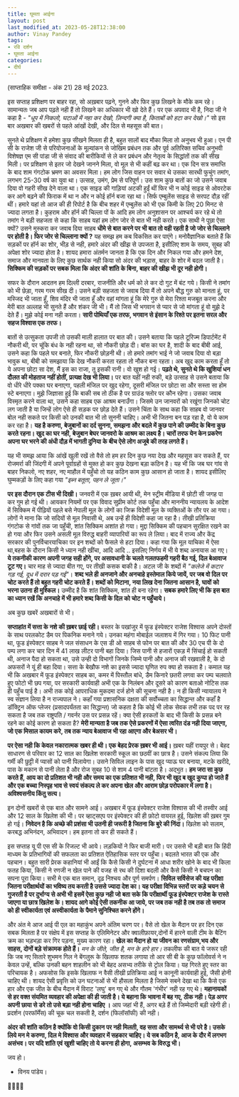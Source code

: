 ```yaml
---
title: घूमता आईना
layout: post
last_modified_at: 2023-05-28T12:38:00
author: Vinay Pandey
tags:
- रवि दर्शन
- घूमता आईना
categories:
- दीर्घ
---
```

(साप्ताहिक समीक्षा - अंक 21)
28 मई 2023.

इस सप्ताह प्रशिक्षण पर बाहर रहा, सो अख़बार पढ़ने, गुनने और फिर कुछ लिखने के मौके कम रहे। सामान्यतः जब आप पढ़ते नही हैं तो लिखने का अधिकार भी खो देते हैं। पर एक अपवाद भी है, निदा जी ने कहा है - 
*"धूप में निकलो, घटाओं में नहा कर देखो,*
*ज़िन्दगी क्या है, किताबों को हटा कर देखो।"*
सो इस बार अखबार की खबरों से पहले आंखों देखी, और दिल से महसूस की बात। 

सुनते थे प्रशिक्षण में हमेशा कुछ सीखने मिलता ही है, बहुत सालों बाद मौका मिला तो अनुभव भी हुआ। एन पी सी के राजेश जी से परियोजनाओं के मूल्यांकन से जोखिम प्रबंधन तक और पूर्व अतिरिक्त सचिव अनुभवी विशेषज्ञ एम सी पांडा जी से संवाद की बारीकियों से ले कर प्रबंधन और नेतृत्व के सिद्धांतों तक की सीख मिली। पर प्रशिक्षण से इतर जो देखने जानने मिला, वो मूल से भी कहीं बढ़ कर था। एक दिन सत्र समाप्ति के बाद शाम गंगटोक भ्रमण का अवसर मिला। हम लोग जिस वाहन पर सवार थे उसका सारथी फुचुंग तमांग, लगभग 25-30 वर्ष का युवा था। उत्साह, उमंग, प्रेम से परिपूर्ण। उस शाम कुछ बातों का जो उसने जवाब दिया वो गहरी सीख देने वाला था। एक साइड की गाड़ियां अटकी हुईं थीं फिर भी न कोई साइड से ओवरटेक कर आगे बढ़ने की फिराक में था न और न कोई हॉर्न बजा रहा था। सिर्फ एम्बुलेंस साइड से सरपट दौड़ रहीं थीं। हमारे यहां तो आज की ही रिपोर्ट है कि बीच शहर में एम्बुलेंस को भी एक किमी के लिए 20 मिनट से ज्यादा लगता है। कुहराम और हॉर्न की चिल्ला पों के आदि हम लोग अनुशासन पर आश्चर्य कर रहे थे तो तमांग ने बड़ी सहजता से कहा कि साहब यहां हम लोग जोर से बात भी नही करते। एक साथी ने पूछा ऐसा क्यों? उसने मुस्करा कर जवाब दिया साहब **धीमे से बात करने पर भी बात तो वही रहती है जो जोर से चिल्लाने पर होती है। फिर जोर से चिल्लाना क्यों ?** यह समझ हम कब विकसित कर पाएंगे। मनोवैज्ञानिक बताते हैं कि सड़कों पर हॉर्न का शोर, भीड़ से नही, हमारे अंदर की खीझ से उपजता है, इसीलिए शाम के समय, सुबह की अपेक्षा शोर ज्यादा होता है। शायद हमारा अंतर्मन जानता है कि एक दिन और निकल गया और हमने देश, समाज और मानवता के लिए कुछ सार्थक नही किया सो अंदर की भड़ास, बाहर के शोर में बदल जाती है। **सिक्किम की सड़कों पर सबक मिला कि अंदर की शांति के बिना, बाहर की खीझ भी दूर नही होगी।**

सफर के दौरान आदतन हम दिल्ली दरबार, राजनीति और धर्म को ले कर दो गुट में बंट गये। किसी ने तमांग को भी छेड़ा, गरम गरम सीख दी। उसने बड़ी सहजता से जवाब दिया मैं तो अपने बौद्ध गुरु को मानता हूं, पर मस्जिद भी जाता हूँ, शिव मंदिर भी जाता हूँ और वहां मांगता हूं कि मेरे गुरु से मेरा रिश्ता मजबूत करना और मेरी बात अल्लाह भी सुनते हैं और शंकर जी भी। मैं तो जिस भी भगवान से प्यार से जो मांगता हूं वो मुझे दे देते हैं। मुझे कोई मना नही करता। **सारी पोथियाँ एक तरफ, भगवान से इंसान के रिश्ते पर इतना सरल और सहज विश्वास एक तरफ।**

बातों से उत्सुकता उपजी तो उसकी माली हालात पर बात की। उसने बताया कि पहले टूरिज्म डिपार्टमेंट में नौकरी थी, पर चूंकि बंध के नही रहना था, सो नौकरी छोड़ दी। बांस का घर है, शादी के बाद बीबी आई, उसने कहा कि पहले घर बनाते, फिर नौकरी छोड़नी थी। तो हमारे  तमांग भाई ने जो जवाब दिया वो बड़ा भावुक था, बीबी को समझाया कि देख नौकरी करता रहता तो नौकर बना रहता। अब खुद काम करता हूँ तो ये अपना छोटा सा देश, मैं इस का राजा, तू इसकी रानी। वो खुश हो गई। **पढ़ते थे, सुनते थे कि खुशियां धन दौलत की मोहताज नहीं होतीं, प्रत्यक्ष देख भी लिया।** पर बात यहीं नही रुकी, बड़े उत्साह से उसने बताया कि वो धीरे धीरे पक्का घर बनाएगा, पहली मंजिल पर खुद रहेगा, दूसरी मंजिल पर छोटा सा और सस्ता सा होम स्टे बनाएगा। मुझे जिज्ञासा हुई कि बाकी सब तो ठीक है पर ग्राउंड फ्लोर पर कौन रहेगा। उसका जवाब  विस्मृत करने वाला था, उसने कहा साहब एक आश्रम बनाउँगा। जिसमे उन जानवरों को रखूंगा जिनको चोट लग जाती है या जिन्हें लोग ऐसे ही सड़क पर छोड़ देते हैं। उसने चिंता के साथ कहा कि साहब वो जानवर बोल नही सकते पर किसी को उनकी बात भी तो सुननी चाहिए। अभी भी जितना बन पड़ रहा है, वो ये काम कर रहा है। **यह है करुणा, बेजुबानों का दर्द सुनना, समझना और बदले में कुछ पाने की उम्मीद के बिना कुछ करते रहना। खुद का घर नही, बेजुबान बेघर जानवरो के आश्रम का लक्ष्य है। चारों तरफ येन केन प्रकरेण अपना घर भरने की अंधी दौड़ में भागती दुनिया के बीच ऐसे लोग अजूबे की तरह लगते हैं।**

यह भी समझ आया कि आंखें खुली रखें तो वैसे तो हम हर दिन कुछ नया देख और महसूस कर सकते हैं, पर रोजमर्रा की जिंदगी में अपने पूर्वाग्रहों से मुक्त हो कर कुछ देखना बड़ा कठिन है। यह भी कि जब घर गांव से बाहर निकलो, नए शहर, नए माहौल में पहुँचो तो यह कठिन काम कुछ आसान हो जाता है। शायद इसीलिए घुम्मकड़ों के लिए कहा गया  *"इब्न बतूता, पहन ले जूता।"*

**पर इस दौरान एक टीस भी दिखी।** जनवरी में एक ख़बर आयी थी, मेन स्ट्रीम मीडिया में छोटी सी जगह पा कर गुम हो गई थी। आयकर नियमों पर एक विवाद सुप्रीम कोर्ट तक पहुँचा और माननीय न्यायलय के आदेश में सिक्किम में पीढ़ियों पहले बसे नेपाली मूल के लोगों का जिक्र विदेशी मूल के व्यक्तिओं के तौर पर आ गया। लोगों ने माना कि जो सदियों से मूल निवासी थे, अब उन्हें ही विदेशी कहा जा रहा है। तीखी प्रतिक्रिया गंगटोक से गांवों तक जा पहुँची, शांत सिक्किम अशांत हो गया। मुद्दा सिक्किम की पहचान सुरक्षित रखने का हो गया और फिर उसने असली मूल विरुद्ध बाहरी व्यापारियों का रूप ले लिया। बाद में राज्य और केंद्र सरकार की पुनर्विचारयाचिका पर इन शब्दों को फैसले से हटा दिया। कहा गया कि मूल याचिका में ऐसा था,बहस के दौरान किसी ने ध्यान नही खींचा, आदि आदि .. इसलिए निर्णय में भी ये शब्द अनायास आ गए। **ये तकनीकी कारण अपनी जगह सही होंगे, पर असावधानी के चलते गलतफहमी गहरी बैठ गई, दिल बेआवाज टूट गए।** चार माह से ज्यादा बीत गए, पर तीखी कसक बाकी है। अटल जी के शब्दों में *"कलेजे में कटार गड़ गई, दूध में दरार पड़ गई"*। **शब्द भले ही अनजाने और अनचाहे इस्तेमाल किये जायें, पर जब वो दिल पर चोट करते हैं तो बहुत गहरी चोट करते हैं। शब्दों को मिटाना, नया लिख देना जितना आसान है, घावों को भरना उतना ही मुश्किल।** उम्मीद है कि शांत सिक्किम, शांत ही बना रहेगा। **सबक हमारे लिए भी कि इस बात का ध्यान रखें कि अनचाहे में भी हमारे शब्द किसी के दिल को चोट न पहुँचाये।**

अब कुछ खबरें अखबारों से भी।

**सप्ताहांत में सत्ता के नशे की ख़बर छाई रही।** बस्तर के पखांजुर में फूड इंस्पेक्टर राजेश विश्वास अपने दोस्तों के साथ परलकोट डैम पर पिकनिक मनाने गये। उनका महंगा मोबाईल जलाशय में गिर गया। 10 फिट पानी था, फूड इंस्पेक्टर साहब ने जल संसाधन के एस डी ओ साहब से फोन पर बात की और 30 एच पी के दो पम्प लगा कर चार दिन में 41 लाख लीटर पानी बहा दिया। जिस पानी से हजारों एकड़ में सिंचाई हो सकती थी, अनाज पैदा हो सकता था, उसे उन्ही दो विभागों जिनके जिम्मे पानी और अनाज की रखवाली है, के दो अफसरों ने यूं ही बहा दिया। सत्ता के बेखौफ नशे का इससे ज्यादा घृणित रुप क्या हो सकता है। कमाल यह भी कि अखबार में फूड इंस्पेक्टर साहब का, कमर में पिस्तौल बांधे, डैम किनारे छतरी लगवा कर पम्प चलवाते हुए फोटो भी छप गया, पर सरकारी कार्यवाही अभी एक के निलंबन और दूसरे को कारण बताओ नोटिस तक ही पहुँच पाई है। अभी तक कोई आपराधिक मुकदमा दर्ज होने की सूचना नही है। न ही किसी न्यायालय ने स्व संज्ञान लिया है न राज्यपाल ने। कहाँ गया प्रशासनिक दक्षता की सर्वोच्चता का सिद्धान्त और कहाँ है डॉक्ट्रिन ऑफ प्लेजर (प्रसादपर्यंतता का सिद्धान्त) जो कहता है कि कोई भी लोक सेवक तभी तक पद पर रह सकता है जब तक राष्ट्रपति / गवर्नर उस पर प्रसन्न रहें। क्या ऐसी हरकतों के बाद भी किसी के प्रसन्न बने रहने का कोई कारण हो सकता है? **मेरी मान्यता है जब तक ऐसे प्रकरणों में ऐसा त्वरित दंड नही दिया जाएगा, जो एक मिसाल कायम करे, तब तक न्याय बेआवाज भी रहा आएगा और बेअसर भी।**

**पर ऐसा नही कि केवल नकारात्मक खबर ही थी। एक बेहद प्रेरक ख़बर भी आई।** ख़बर यहीं रायपुर से। बेहद साधारण से परिवार का 12 साल का खिलेश सरकारी स्कूल का छठवीं का छात्र है। उसने संकल्प लिया कि गर्मी की छुट्टी में प्यासों को पानी पिलायेगा। उसने सिविल लाइन के पास खुद प्याऊ घर बनाया, मटके खरीदे, पास के मकान से पानी लेता है और रोज सुबह 10 से शाम 4 पानी बांटता है। अद्भुत। **हम जरा सा कुछ करते हैं, आय का दो प्रतिशत भी नही और समय का एक प्रतिशत भी नही, फिर भी खुद ब खुद कुप्पा हो जाते हैं और एक बच्चा निस्पृह भाव से स्वयं संकल्प ले कर अपना खेल और आराम छोड़ परोपकार में लगा है। अविश्वसनीय किंतु सत्य।**

इन दोनों खबरों से एक बात और सामने आई। अखबार में फूड इंस्पेक्टर राजेश विश्वास की भी तस्वीर आई और 12 साल के खिलेश की भी। पर व्हाट्सएप पर इंस्पेक्टर की ही फ़ोटो वायरल हुई, खिलेश की ख़बर गुम हो गई। **निवेदन है कि अच्छे की प्रशंसा भी उतनी ही जरूरी है जितना कि बुरे की निंदा।** खिलेश को सलाम, करबद्ध अभिनंदन, अभिवादन। हम इतना तो कर ही सकते हैं।  

इस सप्ताह यू पी एस सी के रिजल्ट भी आये। लड़कियों ने फिर बाजी मारी। पर उससे भी बड़ी बात कि हिंदी माध्यम के प्रतिभागियों की सफलता का प्रतिशत ऐतिहासिक स्तर पर पहुँचा। बदलते भारत की एक और पहचान। बहुत सारी प्रेरक कहानियां भी आईं कि कैसे किसी ने दुर्घटना में आधा शरीर खोने के बाद भी किला फतह किया, किसी ने रणजी न खेल पाने की वजह से रथ की दिशा बदली और कैसे किसी ने बचपन का सपना पूरा किया। सभी मे एक बात समान, दृढ़ निश्चय और पूर्ण समर्पण। **सिविल सर्विसेज की यह परीक्षा जितना परीक्षार्थयों का भविष्य तय करती है उससे ज्यादा देश का। यह परीक्षा विभिन्न स्तरों पर कड़े चयन से गुजरती है पर दुर्भाग्य से अभी भी इसमें ऐसा कुछ नही जो बता सके कि परीक्षार्थी फूड इंस्पेक्टर राजेश के रास्ते जाएगा या छात्र खिलेश के। शायद आगे कोई ऐसी तकनीक आ जाये, पर जब तक नही है तब तक तो समाज को ही स्वीकार्यता एवं अस्वीकार्यता के पैमाने सुनिश्चित करने होंगे।**

और अंत मे आज आई पी एल का महाकुंभ अपने अंतिम चरण पर। वैसे तो खेल के मैदान पर हर दिन एक सबक मिलता है पर संक्षेप में इस सप्ताह के एलिमिनेटर और क्वालीफ़ायर,दोनों में हारने वाली टीम के बैटिंग क्रम का भड़भड़ा कर गिर पड़ना, मुख्य कारण रहा। **खेल का मैदान हो या जीवन का रणसंग्राम,भय और साहस, दोनों बड़े संक्रामक होते हैं।** *मन के जीते, जीत है, मन के हारे हार।*  तकलीफ की बात ये जरूर रही कि जब नए सितारे शुभमन गिल ने बेंगलुरू के खिलाफ शतक लगाया तो आर सी बी के कुछ फॉलोवर्स ने न केवल उन्हें, बल्कि उनकी बहन शाहलीन को भी बेहद असभ्य तरीके से ट्रोल किया। यह गिरते हुए स्तर का परिचायक है।  अफसोस कि इसके खिलाफ न वैसी तीखी प्रतिक्रिया आई न कानूनी कार्यवाही हुई, जैसी होनी चाहिए थी। शायद ऐसी प्रवृत्ति को उन घटनाओं से भी हौसला मिलता है जिसमे सबने देखा था कि कैसे एक हार और एक जीत के बीच मैदान में विराट 'लघु' बन गए थे और गौतम 'गंभीर' नही रह गए थे। **महानायकों से हर वक्त संयमित व्यवहार की अपेक्षा की ही जाती है। ये बहाना कि भावना में बह गए, ठीक नही। पेड़ अगर अपनी छाया से डरे तो उसे बड़ा नही होना चाहिए ।** आप जहां भी हैं, अगर बड़े हैं तो जिम्मेदारी बड़ी रहेगी ही। प्रदर्शन (परफॉर्मेंस) की चूक चल सकती है, दर्शन (फिलॉसॉफी) की नही।

**अंदर की शांति कठिन है क्योंकि वो किसी दुकान पर नही मिलती, वह सत्ता और सामर्थ्य से भी परे है। उसके लिये मन मे करुणा, दिल मे विश्वास और व्यवहार में सहकार चाहिए। ये सब कठिन है, आज के दौर में लगभग असंभव। पर यदि शांति एवं खुशी चाहिए तो ये करना ही होगा, असम्भव के विरुद्ध भी।**

जय हो।

- विनय पांडेय।

🙏🌷🌷🙏



